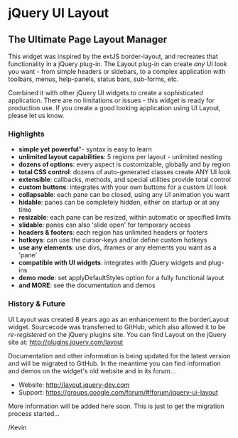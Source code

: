 jQuery UI Layout
================

The Ultimate Page Layout Manager
--------------------------------

This widget was inspired by the extJS border-layout, and recreates that functionality in a jQuery plug-in. 
The Layout plug-in can create _any_ UI look you want - from simple headers or sidebars, 
to a complex application with toolbars, menus, help-panels, status bars, sub-forms, etc.

Combined it with other jQuery UI widgets to create a sophisticated application. 
There are no limitations or issues - this widget is ready for production use. 
If you create a good looking application using UI Layout, please let us know.

### Highlights

- **simple yet powerful**"- syntax is easy to learn
- **unlimited layout capabilities**: 5 regions per layout - unlimited nesting
- **dozens of options**: every aspect is customizable, globally and by region
- **total CSS control**: dozens of auto-generated classes create ANY UI look
- **extensible**: callbacks, methods, and special utilities provide total control
- **custom buttons**: integrates with your own buttons for a custom UI look
- **collapsable**: each pane can be closed, using any UI animation you want
- **hidable**: panes can be completely hidden, either on startup or at any time
- **resizable**: each pane can be resized, within automatic or specified limits
- **slidable**: panes can also 'slide open' for temporary access
- **headers & footers**: each region has unlimited headers or footers
- **hotkeys**: can use the cursor-keys and/or define custom hotkeys
- **use any elements**: use divs, iframes or any elements you want as a 'pane'
- **compatible with UI widgets**: integrates with jQuery widgets and plug-ins
- **demo mode**: set applyDefaultStyles option for a fully functional layout
- **and MORE**: see the documentation and demos

### History & Future

UI Layout was created 8 years ago as an enhancement to the borderLayout widget.
Sourcecode was transferred to GitHub, which also allowed it to be _re-registered_ on the jQuery plugins site.
You can find Layout on the jQuery site at: http://plugins.jquery.com/layout 

Documentation and other information is being updated for the latest version and will be migrated to GitHub. 
In the meantime you can find information and demos on the widget's old website and in its forum...

- Website: http://layout.jquery-dev.com
- Support: https://groups.google.com/forum/#!forum/jquery-ui-layout

More information will be added here soon. This is just to get the migration process started...

/Kevin
